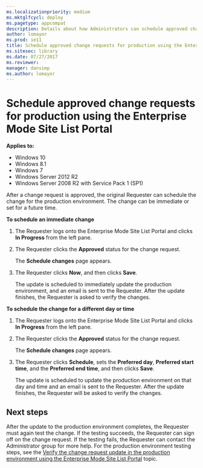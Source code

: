 ```yaml
---
ms.localizationpriority: medium
ms.mktglfcycl: deploy
ms.pagetype: appcompat
description: Details about how Administrators can schedule approved change requests for production in the Enterprise Mode Site List Portal.
author: lomayor
ms.prod: ie11
title: Schedule approved change requests for production using the Enterprise Mode Site List Portal (Internet Explorer 11 for IT Pros)
ms.sitesec: library
ms.date: 07/27/2017
ms.reviewer: 
manager: dansimp
ms.author: lomayor
---
```


# Schedule approved change requests for production using the Enterprise Mode Site List Portal

**Applies to:**

-   Windows 10
-   Windows 8.1
-   Windows 7
-   Windows Server 2012 R2
-   Windows Server 2008 R2 with Service Pack 1 (SP1)

After a change request is approved, the original Requester can schedule the change for the production environment. The change can be immediate or set for a future time.

**To schedule an immediate change**
1. The Requester logs onto the Enterprise Mode Site List Portal and clicks **In Progress** from the left pane.

2. The Requester clicks the **Approved** status for the change request.

   The **Schedule changes** page appears.

3. The Requester clicks **Now**, and then clicks **Save**.

   The update is scheduled to immediately update the production environment, and an email is sent to the Requester. After the update finishes, the Requester is asked to verify the changes.


**To schedule the change for a different day or time**
1. The Requester logs onto the Enterprise Mode Site List Portal and clicks **In Progress** from the left pane.

2. The Requester clicks the **Approved** status for the change request.

   The **Schedule changes** page appears.

3. The Requester clicks **Schedule**, sets the **Preferred day**, **Preferred start time**, and the **Preferred end time**, and then clicks **Save**.

   The update is scheduled to update the production environment on that day and time and an email is sent to the Requester. After the update finishes, the Requester will be asked to verify the changes.


## Next steps
After the update to the production environment completes, the Requester must again test the change. If the testing succeeds, the Requester can sign off on the change request. If the testing fails, the Requester can contact the Administrator group for more help. For the production environment testing steps, see the [Verify the change request update in the production environment using the Enterprise Mode Site List Portal](verify-changes-production-enterprise-mode-portal.md) topic.
